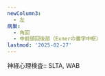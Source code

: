 ```yaml
---
newColumn3:
  - 左
病巣:
  - 角回
  - 中前頭回後部（Exnerの書字中枢）
lastmod: '2025-02-27'
---
```

神経心理検査:: SLTA, WAB
